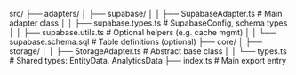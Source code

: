 src/
├── adapters/
│   ├── supabase/
│   │   ├── SupabaseAdapter.ts         # Main adapter class
│   │   ├── supabase.types.ts          # SupabaseConfig, schema types
│   │   ├── supabase.utils.ts          # Optional helpers (e.g. cache mgmt)
│   │   └── supabase.schema.sql        # Table definitions (optional)
├── core/
│   ├── storage/
│   │   ├── StorageAdapter.ts          # Abstract base class
│   │   └── types.ts                   # Shared types: EntityData, AnalyticsData
├── index.ts                           # Main export entry
